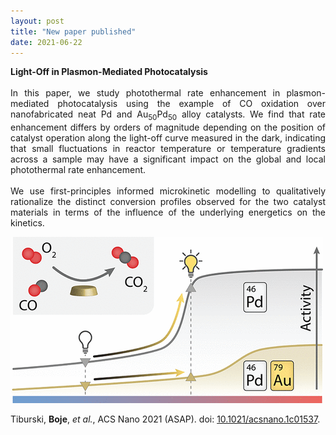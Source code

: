 ```yaml
---
layout: post
title: "New paper published"
date: 2021-06-22
---
```


<p align="justify">
  <strong>Light-Off in Plasmon-Mediated Photocatalysis</strong>
  <br/>
  <br/>  
  In this paper, we study photothermal rate enhancement in plasmon-mediated photocatalysis 
  using the example of CO oxidation over nanofabricated neat Pd and Au<sub>50</sub>Pd<sub>50</sub> alloy catalysts. 
  We find that rate enhancement differs by orders of magnitude depending on the position of 
  catalyst operation along the light-off curve measured in the dark, indicating that small 
  fluctuations in reactor temperature or temperature gradients across a sample may have a 
  significant impact on the global and local photothermal rate enhancement. 
  <br/>
  <br/>
  We use first-principles informed microkinetic modelling to qualitatively rationalize the 
  distinct conversion profiles observed for the two catalyst materials in terms of the 
  influence of the underlying energetics on the kinetics.
</p>

<img src="/images/ACSNano_TOC.gif" width="500"/>
<br/>
<p align="justify">
  Tiburski, <strong>Boje</strong>, <em>et al.</em>, ACS Nano 2021 (ASAP). doi: <a href="https://pubs.acs.org/doi/10.1021/acsnano.1c01537">
    10.1021/acsnano.1c01537</a>.
</p>

<p>
  <br/>
  <br/>
</p>
